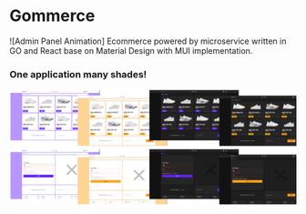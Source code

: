 # Gommerce
![Admin Panel Animation]
Ecommerce powered by microservice written in GO and React base on Material Design with MUI implementation.

### One application many shades!
![Category Page](readme/category-page-many-shades.png)
![Login Page](readme/many-shades-login-screen.png)
